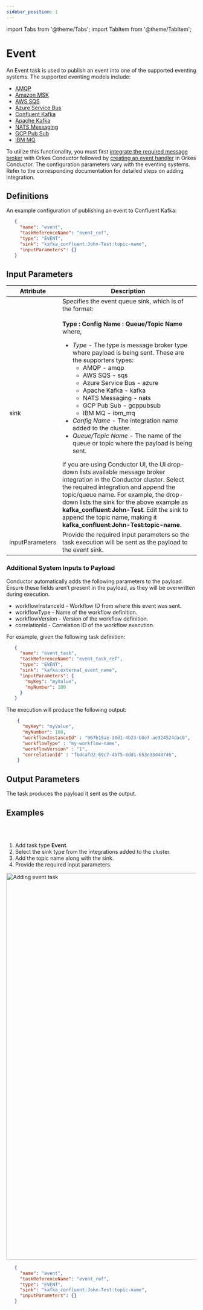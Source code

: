 ```yaml
---
sidebar_position: 1
---
```


import Tabs from '@theme/Tabs';
import TabItem from '@theme/TabItem';

# Event 

An Event task is used to publish an event into one of the supported eventing systems. The supported eventing models include:

- [AMQP](https://orkes.io/content/integrations/message-broker/amqp)
- [Amazon MSK](https://orkes.io/content/integrations/message-broker/amazon-msk)
- [AWS SQS](https://orkes.io/content/integrations/message-broker/aws-sqs)
- [Azure Service Bus](https://orkes.io/content/integrations/message-broker/azure-service-bus)
- [Confluent Kafka](https://orkes.io/content/integrations/message-broker/confluent-kafka)
- [Apache Kafka](https://orkes.io/content/integrations/message-broker/apache-kafka)
- [NATS Messaging](https://orkes.io/content/integrations/message-broker/nats-messaging)
- [GCP Pub Sub](https://orkes.io/content/integrations/message-broker/gcp-pub-sub)
- [IBM MQ](https://orkes.io/content/integrations/message-broker/ibm-mq)

To utilize this functionality, you must first [integrate the required message broker](https://orkes.io/content/category/integrations/message-broker) with Orkes Conductor followed by [creating an event handler](https://orkes.io/content/developer-guides/event-handler) in Orkes Conductor. The configuration parameters vary with the eventing systems. Refer to the corresponding documentation for detailed steps on adding integration.

## Definitions​

An example configuration of publishing an event to Confluent Kafka:

```json
   {
     "name": "event",
     "taskReferenceName": "event_ref",
     "type": "EVENT",
     "sink": "kafka_confluent:John-Test:topic-name",
     "inputParameters": {}
   }
```

## Input Parameters​

| Attribute | Description |
| --------- | ----------- |
| sink | Specifies the event queue sink, which is of the format:<br/><br/>**Type : Config Name : Queue/Topic Name**<br/>where,<ul><li>_Type_ - The type is message broker type where payload is being sent. These are the supporters types:<ul><li>AMQP - amqp</li><li>AWS SQS - sqs</li><li>Azure Service Bus - azure</li><li>Apache Kafka - kafka</li><li>NATS Messaging - nats</li><li>GCP Pub Sub - gcppubsub</li><li>IBM MQ - ibm_mq</li></ul></li><li>*Config Name* - The integration name added to the cluster.</li><li>*Queue/Topic Name* - The name of the queue or topic where the payload is being sent.</li></ul>If you are using Conductor UI, the UI drop-down lists available message broker integration in the Conductor cluster. Select the required integration and append the topic/queue name. For example, the drop-down lists the sink for the above example as **kafka_confluent:John-Test**. Edit the sink to append the topic name, making it **kafka_confluent:John-Test:topic-name**. |
| inputParameters | Provide the required input parameters so the task execution will be sent as the payload to the event sink. |

### Additional System Inputs to Payload​

Conductor automatically adds the following parameters to the payload. Ensure these fields aren’t present in the payload, as they will be overwritten during execution.

- workflowInstanceId - Workflow ID from where this event was sent.
- workflowType - Name of the workflow definition.
- workflowVersion - Version of the workflow definition.
- correlationId - Correlation ID of the workflow execution.

For example, given the following task definition:

```json
   {
     "name": "event_task",
     "taskReferenceName": "event_task_ref",
     "type": "EVENT",
     "sink": "kafka:external_event_name",
     "inputParameters": {
       "myKey": "myValue",
       "myNumber": 100
     }
   }
```

The execution will produce the following output:

```json
    {
      "myKey": "myValue",
      "myNumber": 100,
      "workflowInstanceId" : "967b19ae-10d1-4b23-b0e7-ae324524dac0",
      "workflowType" : "my-workflow-name",
      "workflowVersion" : "1",
      "correlationId" : "fbdcafd2-69c7-4b75-8dd1-653e33d48746",
    }
```

## Output Parameters​

The task produces the payload it sent as the output.

## Examples

<Tabs>
<TabItem value="UI" label="UI" className="paddedContent">

<div className="row">
<div className="col col--4">

<br/>
<br/>

1. Add task type **Event**.
2. Select the sink type from the integrations added to the cluster.
3. Add the topic name along with the sink.
4. Provide the required input parameters.

</div>
<div className="col">
<div className="embed-loom-video">

<p><img src="/content/img/ui-guide-event-task.png" alt="Adding event task" width="1024" height="auto"/></p>

</div>
</div>
</div>



</TabItem>
 <TabItem value="JSON" label="JSON">

```json
   {
     "name": "event",
     "taskReferenceName": "event_ref",
     "type": "EVENT",
     "sink": "kafka_confluent:John-Test:topic-name",
     "inputParameters": {}
   }
```

</TabItem>
</Tabs>


